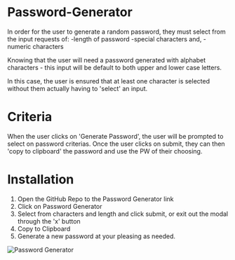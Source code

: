 # Password-Generator

In order for the user to generate a random password, they must select from the input requests of:
    -length of password
    -special characters and,
    -numeric characters

Knowing that the user will need a password generated with alphabet characters - this input will be default to both upper and lower case letters.

In this case, the user is ensured that at least one character is selected without them actually having to 'select' an input. 

# Criteria

When the user clicks on 'Generate Password', the user will be prompted to select on password criterias.
Once the user clicks on submit, they can then 'copy to clipboard' the password and use the PW of their choosing.

# Installation 

1. Open the GitHub Repo to the Password Generator link
2. Click on Password Generator
3. Select from characters and length and click submit, or exit out the modal through the 'x' button
4. Copy to Clipboard
5. Generate a new password at your pleasing as needed.

![Password Generator](Password-Generator/ScreenShotPass.png)
